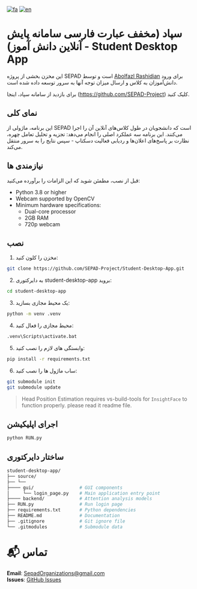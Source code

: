 [![fa](https://img.shields.io/badge/lang-fa-blue.svg)](https://github.com/SEPAD-Project/Student-Desktop-App/blob/main/README.fa.md)
[![en](https://img.shields.io/badge/lang-en-red.svg)](https://github.com/SEPAD-Project/Student-Desktop-App/blob/main/README.md)
# سپاد (مخفف عبارت فارسی سامانه پایش آنلاین دانش آموز) - Student Desktop App
این مخزن بخشی از پروژه SEPAD است و توسط [Abolfazl Rashidian](https://github.com/abolfazlrashidian) برای ورود دانش‌آموزان به کلاس و ارسال میزان توجه آنها به سرور توسعه داده شده است.

برای بازدید از سامانه سپاد، اینجا (https://github.com/SEPAD-Project) کلیک کنید.

## نمای کلی
این برنامه، ماژولی از SEPAD است که دانشجویان در طول کلاس‌های آنلاین آن را اجرا می‌کنند. این برنامه سه عملکرد اصلی را انجام می‌دهد: تجزیه و تحلیل تعامل چهره، نظارت بر پاسخ‌های اعلان‌ها و ردیابی فعالیت دسکتاپ - سپس نتایج را به سرور منتقل می‌کند.

## نیازمندی ها
قبل از نصب، مطمئن شوید که این الزامات را برآورده می‌کنید:
- Python 3.8 or higher
- Webcam supported by OpenCV
- Minimum hardware specifications:
  - Dual-core processor
  - 2GB RAM
  - 720p webcam

## نصب

1. مخزن را کلون کنید:
```bash
git clone https://github.com/SEPAD-Project/Student-Desktop-App.git
```
2. به دایرکتوری student-desktop-app بروید:
```bash
cd student-desktop-app
```
3.  یک محیط مجازی بسازید:
```bash
python -m venv .venv
```
4. محیط مجازی را فعال کنید:
```bash
.venv\Scripts\activate.bat
```
5. وابستگی های لازم را نصب کنید:
```bash
pip install -r requirements.txt
```
6.  ساب ماژول ها را نصب کنید:
```bash
git submodule init
git submodule update
```
>Head Position Estimation requires vs-build-tools for `InsightFace` to function properly. please read it readme file.

## اجرای اپلیکیشن
```bash
python RUN.py
```

## ساختار دایرکتوری
```bash
student-desktop-app/
├── source/
├── └──
├──── gui/                 # GUI components
│     └── login_page.py    # Main application entry point
├──── backend/             # Attention analysis models
├── RUN.py                 # Run login page
├── requirements.txt       # Python dependencies
├── README.md              # Documentation
├── .gitignore             # Git ignore file
└── .gitmodules            # Submodule data
```

# 📬 تماس  
**Email**: SepadOrganizations@gmail.com  
**Issues**: [GitHub Issues](https://github.com/SEPAD-Project/Student-Desktop-App/issues)  